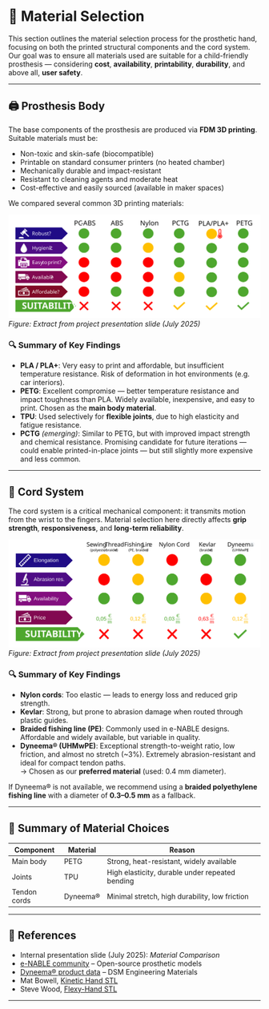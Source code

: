 # 🧪 Material Selection

This section outlines the material selection process for the prosthetic hand, focusing on both the printed structural components and the cord system. Our goal was to ensure all materials used are suitable for a child-friendly prosthesis — considering **cost**, **availability**, **printability**, **durability**, and above all, **user safety**.

---

## 🖨️ Prosthesis Body

The base components of the prosthesis are produced via **FDM 3D printing**. Suitable materials must be:

- Non-toxic and skin-safe (biocompatible)
- Printable on standard consumer printers (no heated chamber)
- Mechanically durable and impact-resistant
- Resistant to cleaning agents and moderate heat
- Cost-effective and easily sourced (available in maker spaces)

We compared several common 3D printing materials:

![Material Selection Chart](./images/material-selection.svg)  
*Figure: Extract from project presentation slide (July 2025)*

### 🔍 Summary of Key Findings

- **PLA / PLA+**: Very easy to print and affordable, but insufficient temperature resistance. Risk of deformation in hot environments (e.g. car interiors).
- **PETG**: Excellent compromise — better temperature resistance and impact toughness than PLA. Widely available, inexpensive, and easy to print. Chosen as the **main body material**.
- **TPU**: Used selectively for **flexible joints**, due to high elasticity and fatigue resistance.
- **PCTG** *(emerging)*: Similar to PETG, but with improved impact strength and chemical resistance. Promising candidate for future iterations — could enable printed-in-place joints — but still slightly more expensive and less common.

---

## 🧵 Cord System

The cord system is a critical mechanical component: it transmits motion from the wrist to the fingers. Material selection here directly affects **grip strength**, **responsiveness**, and **long-term reliability**.

![Cord Material Selection Chart](./images/cord-material-selection.svg)  
*Figure: Extract from project presentation slide (July 2025)*

### 🔍 Summary of Key Findings

- **Nylon cords**: Too elastic — leads to energy loss and reduced grip strength.
- **Kevlar**: Strong, but prone to abrasion damage when routed through plastic guides.
- **Braided fishing line (PE)**: Commonly used in e-NABLE designs. Affordable and widely available, but variable in quality.
- **Dyneema® (UHMwPE)**: Exceptional strength-to-weight ratio, low friction, and almost no stretch (~3%). Extremely abrasion-resistant and ideal for compact tendon paths.  
  → Chosen as our **preferred material** (used: 0.4 mm diameter).

If Dyneema® is not available, we recommend using a **braided polyethylene fishing line** with a diameter of **0.3–0.5 mm** as a fallback.

---

## 📌 Summary of Material Choices

| Component            | Material | Reason                                             |
|---------------------|----------|----------------------------------------------------|
| Main body           | PETG     | Strong, heat-resistant, widely available           |
| Joints              | TPU      | High elasticity, durable under repeated bending    |
| Tendon cords        | Dyneema® | Minimal stretch, high durability, low friction     |

---

## 📎 References

- Internal presentation slide (July 2025): *Material Comparison*
- [e-NABLE community](https://enablingthefuture.org/) – Open-source prosthetic models  
- [Dyneema® product data](https://www.dsm.com/dyneema) – DSM Engineering Materials  
- Mat Bowell, [Kinetic Hand STL](https://www.thingiverse.com/thing:4618922)  
- Steve Wood, [Flexy-Hand STL](https://www.thingiverse.com/thing:380665)

---
